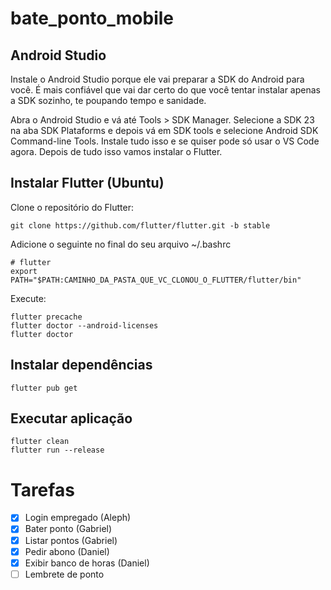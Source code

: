 # bate_ponto_mobile

## Android Studio
Instale o Android Studio porque ele vai preparar a SDK do Android
para você. É mais confiável que vai dar certo do que você tentar
instalar apenas a SDK sozinho, te poupando tempo e sanidade.

Abra o Android Studio e vá até Tools > SDK Manager.
Selecione a SDK 23 na aba SDK Plataforms e depois
vá em SDK tools e selecione Android SDK Command-line Tools.
Instale tudo isso e se quiser pode só usar o VS Code agora.
Depois de tudo isso vamos instalar o Flutter.

## Instalar Flutter (Ubuntu)

Clone o repositório do Flutter:
```
git clone https://github.com/flutter/flutter.git -b stable
```

Adicione o seguinte no final do seu arquivo ~/.bashrc
```
# flutter
export PATH="$PATH:CAMINHO_DA_PASTA_QUE_VC_CLONOU_O_FLUTTER/flutter/bin"
```

Execute:
```
flutter precache
flutter doctor --android-licenses
flutter doctor
```


## Instalar dependências
```
flutter pub get
```

## Executar aplicação
```
flutter clean
flutter run --release
```

# Tarefas

- [X] Login empregado (Aleph)
- [X] Bater ponto (Gabriel)
- [X] Listar pontos (Gabriel)
- [X] Pedir abono (Daniel)
- [X] Exibir banco de horas (Daniel)
- [ ] Lembrete de ponto
